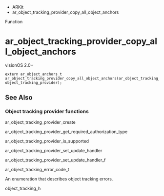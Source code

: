 

- ARKit
-  ar_object_tracking_provider_copy_all_object_anchors 

Function

# ar_object_tracking_provider_copy_all_object_anchors

visionOS 2.0+

``` source
extern ar_object_anchors_t ar_object_tracking_provider_copy_all_object_anchors(ar_object_tracking_provider_t object_tracking_provider);
```

## See Also

### Object tracking provider functions

ar_object_tracking_provider_create

ar_object_tracking_provider_get_required_authorization_type

ar_object_tracking_provider_is_supported

ar_object_tracking_provider_set_update_handler

ar_object_tracking_provider_set_update_handler_f

ar_object_tracking_error_code_t

An enumeration that describes object tracking errors.

object_tracking_h

